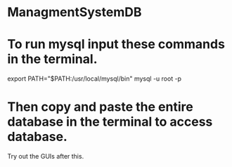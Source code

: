 # ManagmentSystemDB

# To run mysql input these commands in the terminal.
export PATH="$PATH:/usr/local/mysql/bin"
mysql -u root -p

# Then copy and paste the entire database in the terminal to access database.

Try out the GUIs after this.
